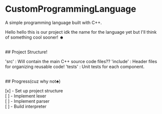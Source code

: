 # CustomProgrammingLanguage
A simple programming language built with C++.

Hello hello this is our project idk the name for the language yet but I'll think of something cool sooner! ☻

<br>
## Project Structure!

'src'         : Will contain the main C++ source code files??
'include'     : Header files for organizing reusable code!
'tests'       : Unit tests for each component.

<br>
## Progress(cuz why not♣)

[x] - Set up project structure<br>
[ ] - Implement lexer<br>
[ ] - Implement parser<br>
[ ] - Build interpreter<br>